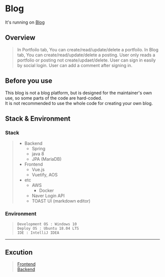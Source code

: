 # Blog
It's running on [Blog](http://1000min.kr)

## Overview
> In Portfoilo tab, You can create/read/update/delete a portfoilo.
> In Blog tab, You can create/read/update/delete a posting.
> User only reads a portfolio or posting not create/updaet/delete.
> User can sign in easily by social login.
> User can add a comment after signing in.


## Before you use
This blog is not a blog platform, but is designed for the maintainer's own use, so some parts of the code are hard-coded.  
It is not recommended to use the whole code for creating your own blog.

## Stack & Environment

### Stack
> + Backend
>   + Spring
>   + java 8
>   + JPA (MariaDB)
> + Frontend
>   + Vue.js
>   + Vuetify, AOS
> + etc
>   + AWS
>     + Docker
>   + Naver Login API
>   + TOAST UI (markdown editor)
> &nbsp;
> 
### Environment
> ~~~
> Development OS : Windows 10
> Deploy OS : Ubuntu 18.04 LTS
> IDE : IntelliJ IDEA
> ~~~
---

## Excution
> [Frontend](https://github.com/phm0127/blog/blob/master/frontend/blog/README.md)  
> [Backend](https://github.com/phm0127/blog/blob/master/backend/README.md)


